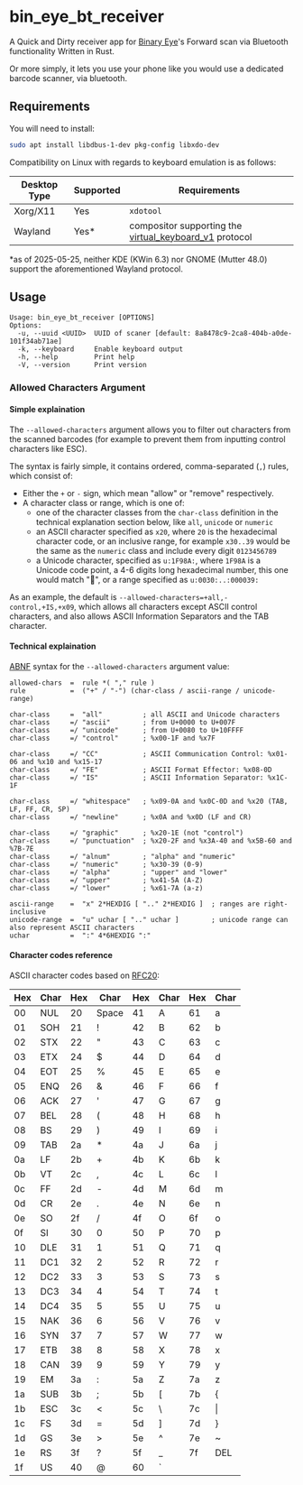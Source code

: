 # bin_eye_bt_receiver

A Quick and Dirty receiver app for [Binary Eye][binary_eye]'s Forward scan via Bluetooth functionality Written in Rust.

Or more simply, it lets you use your phone like you would use a dedicated barcode scanner, via bluetooth.

## Requirements

You will need to install:
```bash
sudo apt install libdbus-1-dev pkg-config libxdo-dev
```

Compatibility on Linux with regards to keyboard emulation is as follows:

| Desktop Type | Supported  | Requirements                                             |
|--------------|------------|----------------------------------------------------------|
| Xorg/X11     | Yes        | `xdotool`                                                |
| Wayland      | Yes\*      | compositor supporting the [virtual_keyboard_v1] protocol |

\*as of 2025-05-25, neither KDE (KWin 6.3) nor GNOME (Mutter 48.0) support the aforementioned Wayland protocol.

## Usage

```
Usage: bin_eye_bt_receiver [OPTIONS]
Options:
  -u, --uuid <UUID>  UUID of scaner [default: 8a8478c9-2ca8-404b-a0de-101f34ab71ae]
  -k, --keyboard     Enable keyboard output
  -h, --help         Print help
  -V, --version      Print version
```

### Allowed Characters Argument
#### Simple explaination
The `--allowed-characters` argument allows you to filter out characters from the scanned barcodes (for example to prevent them from inputting control characters like ESC).

The syntax is fairly simple, it contains ordered, comma-separated (`,`) rules, which consist of:
- Either the `+` or `-` sign, which mean "allow" or "remove" respectively.
- A character class or range, which is one of:
  - one of the character classes from the `char-class` definition in the technical explanation section below, like `all`, `unicode` or `numeric`
  - an ASCII character specified as `x20`, where `20` is the hexadecimal character code, or an inclusive range, for example `x30..39` would be the same as the `numeric` class and include every digit `0123456789`
  - a Unicode character, specified as `u:1F98A:`, where `1F98A` is a Unicode code point, a 4-6 digits long hexadecimal number, this one would match "🦊", or a range specified as `u:0030:..:000039:`

As an example, the default is `--allowed-characters=+all,-control,+IS,+x09`, which allows all characters except ASCII control characters, and also allows ASCII Information Separators and the TAB character.

#### Technical explaination
[ABNF] syntax for the `--allowed-characters` argument value:
```
allowed-chars  =  rule *( "," rule )
rule           =  ("+" / "-") (char-class / ascii-range / unicode-range)

char-class     =  "all"          ; all ASCII and Unicode characters
char-class     =/ "ascii"        ; from U+0000 to U+007F
char-class     =/ "unicode"      ; from U+0080 to U+10FFFF
char-class     =/ "control"      ; %x00-1F and %x7F

char-class     =/ "CC"           ; ASCII Communication Control: %x01-06 and %x10 and %x15-17
char-class     =/ "FE"           ; ASCII Format Effector: %x08-0D
char-class     =/ "IS"           ; ASCII Information Separator: %x1C-1F

char-class     =/ "whitespace"   ; %x09-0A and %x0C-0D and %x20 (TAB, LF, FF, CR, SP)
char-class     =/ "newline"      ; %x0A and %x0D (LF and CR)

char-class     =/ "graphic"      ; %x20-1E (not "control")
char-class     =/ "punctuation"  ; %x20-2F and %x3A-40 and %x5B-60 and %7B-7E
char-class     =/ "alnum"        ; "alpha" and "numeric"
char-class     =/ "numeric"      ; %x30-39 (0-9)
char-class     =/ "alpha"        ; "upper" and "lower"
char-class     =/ "upper"        ; %x41-5A (A-Z)
char-class     =/ "lower"        ; %x61-7A (a-z)

ascii-range    =  "x" 2*HEXDIG [ ".." 2*HEXDIG ]  ; ranges are right-inclusive
unicode-range  =  "u" uchar [ ".." uchar ]        ; unicode range can also represent ASCII characters
uchar          =  ":" 4*6HEXDIG ":"
```

#### Character codes reference
ASCII character codes based on [RFC20]:

| Hex | Char  | Hex | Char  | Hex | Char  | Hex | Char  |
|-----|-------|-----|-------|-----|-------|-----|-------|
| 00  | NUL   | 20  | Space | 41  | A     | 61  | a     |
| 01  | SOH   | 21  | !     | 42  | B     | 62  | b     |
| 02  | STX   | 22  | "     | 43  | C     | 63  | c     |
| 03  | ETX   | 24  | $     | 44  | D     | 64  | d     |
| 04  | EOT   | 25  | %     | 45  | E     | 65  | e     |
| 05  | ENQ   | 26  | &     | 46  | F     | 66  | f     |
| 06  | ACK   | 27  | '     | 47  | G     | 67  | g     |
| 07  | BEL   | 28  | (     | 48  | H     | 68  | h     |
| 08  | BS    | 29  | )     | 49  | I     | 69  | i     |
| 09  | TAB   | 2a  | *     | 4a  | J     | 6a  | j     |
| 0a  | LF    | 2b  | +     | 4b  | K     | 6b  | k     |
| 0b  | VT    | 2c  | ,     | 4c  | L     | 6c  | l     |
| 0c  | FF    | 2d  | -     | 4d  | M     | 6d  | m     |
| 0d  | CR    | 2e  | .     | 4e  | N     | 6e  | n     |
| 0e  | SO    | 2f  | /     | 4f  | O     | 6f  | o     |
| 0f  | SI    | 30  | 0     | 50  | P     | 70  | p     |
| 10  | DLE   | 31  | 1     | 51  | Q     | 71  | q     |
| 11  | DC1   | 32  | 2     | 52  | R     | 72  | r     |
| 12  | DC2   | 33  | 3     | 53  | S     | 73  | s     |
| 13  | DC3   | 34  | 4     | 54  | T     | 74  | t     |
| 14  | DC4   | 35  | 5     | 55  | U     | 75  | u     |
| 15  | NAK   | 36  | 6     | 56  | V     | 76  | v     |
| 16  | SYN   | 37  | 7     | 57  | W     | 77  | w     |
| 17  | ETB   | 38  | 8     | 58  | X     | 78  | x     |
| 18  | CAN   | 39  | 9     | 59  | Y     | 79  | y     |
| 19  | EM    | 3a  | :     | 5a  | Z     | 7a  | z     |
| 1a  | SUB   | 3b  | ;     | 5b  | \[    | 7b  | {     |
| 1b  | ESC   | 3c  | <     | 5c  | \\    | 7c  | \|    |
| 1c  | FS    | 3d  | =     | 5d  | \]    | 7d  | }     |
| 1d  | GS    | 3e  | >     | 5e  | ^     | 7e  | ~     |
| 1e  | RS    | 3f  | ?     | 5f  | _     | 7f  | DEL   |
| 1f  | US    | 40  | @     | 60  | `     |     |       |


[RFC20]: https://www.rfc-editor.org/rfc/rfc20
[ABNF]: https://www.rfc-editor.org/rfc/rfc5234
[binary_eye]: https://github.com/markusfisch/BinaryEye
[virtual_keyboard_v1]: https://wayland.app/protocols/virtual-keyboard-unstable-v1#compositor-support
